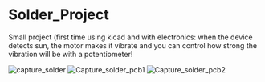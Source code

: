 # Solder_Project
Small project (first time using kicad and with electronics:
when the device detects sun, the motor makes it vibrate and you can control how strong the vibration will be with a potentiometer!

![capture_solder](https://github.com/user-attachments/assets/1c986fe4-68cb-4c8b-954f-e33143f03b1c)
![Capture_solder_pcb1](https://github.com/user-attachments/assets/75d0f551-8f55-4aef-9c65-ced42787bb6f)
![Capture_solder_pcb2](https://github.com/user-attachments/assets/fd4e4f05-768d-4b46-a0a0-d0b40c76bd92)

